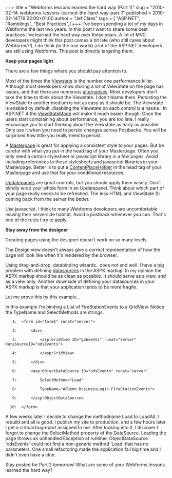 +++
title = "Webforms lessons learned the hard way (Part 1)"
slug = "2010-02-14-webforms-lessons-learned-the-hard-way-part-1"
published = 2010-02-14T16:22:00+01:00
author = "Jef Claes"
tags = [ "ASP.NET", "Ramblings", "Best Practices",]
+++
I've been spending a lot of my days in Webforms the last two years. In
this post I want to share some best practices I've learned the hard way
over these years. A lot of MVC developers might think this post comes a
bit late (who still cares about Webforms?!), I do think (in the real
world) a lot of the ASP.NET developers are still using Webforms. This
post is directly targeting them.  
  
<span style="font-weight:bold;">Keep your pages light</span>  
  
There are a few things where you should pay attention to.  
  
Most of the times the
[Viewstate](http://msdn.microsoft.com/en-us/library/ms972976.aspx) is
the number one performance killer. Although most developers know storing
a lot of ViewState on the page has issues, and that there are numerous
[alternatives](http://www.eggheadcafe.com/articles/20040613.asp). Most
developers don't take the time to think about the Viewstate. I don't
blame them. Persisting the ViewState to another medium is not as easy as
it should be. The Viewstate is enabled by default, disabling the
Viewstate on each control is a hassle.. In ASP.NET 4 the
[ViewStateMode](http://jclaes.blogspot.com/2009/12/problem-that-viewstatemode-solves.html)
will make it much easier though. Once the users start complaining about
performance, you are too late. I really encourage you to start thinking
about the Viewstate as early as possible. Only use it when you need to
persist changes across Postbacks. You will be surprised how little you
really need to persist.  
  
A [Masterpage](http://msdn.microsoft.com/en-us/library/wtxbf3hh.aspx) is
great for applying a consistent style to your pages. But be careful with
what you put in the head tag of your Masterpage. Often you only need a
certain stylesheet or javascript library in a few pages. Avoid including
references to these stylesheets and javascript libraries in your
Masterpage. Better is to put a
[ContentPlaceHolder](http://msdn.microsoft.com/en-us/library/system.web.ui.webcontrols.contentplaceholder.aspx)
in the head tag of your Masterpage and use that for your conditional
resources.  
  
[Updatepanels](http://www.asp.net/Ajax/Documentation/Live/overview/UpdatePanelOverview.aspx)
are great controls, but you should apply them wisely. Don't blindly wrap
your whole form in an Updatepanel. Think about which part of your page
really needs to be refreshed. The less HTML and ViewState (!) coming
back from the server the better.  
  
Use javascript. I think to many Webforms developers are uncomfortable
leaving their serverside habitat. Avoid a postback whenever you can.
That's one of the rules I try to apply.  
  
<span style="font-weight:bold;">Stay away from the designer</span>  
  
Creating pages using the designer doesn't work on so many levels.  
  
The Design view doesn't always give a correct representation of how the
page will look like when it's rendered by the browser.  
  
Using drag-and-drop, databinding wizards.. does not end well. I have a
big problem with defining
[datasources](http://www.beansoftware.com/asp.net-tutorials/data-source-controls.aspx)
in the ASPX markup. In my opinion the ASPX markup should be as clean as
possible. It should serve as a view, and as a view only. Another
downside of defining your datasources in your ASPX markup is that your
application tends to be more fragile.  
  
Let me prove this by this example..  
  
In this example I'm binding a List of FireStationEvents to a GridView.
Notice the TypeName and SelectMethods are strings.  

  

       1:  <form id="form1" runat="server">

       2:      <div>           

       3:          <asp:GridView ID="gvEvents" runat="server" DataSourceID="odsEvents">

       4:          </asp:GridView>        

       5:      </div>

       6:      <asp:ObjectDataSource ID="odsEvents" runat="server" 

       7:          SelectMethod="Load" 

       8:          TypeName="WFDemo.BusinessLogic.FireStationEvents">

       9:      </asp:ObjectDataSource>

      10:  </form>

  

  
A few weeks later I decide to change the methodname Load to LoadAll. I
rebuild and all is good. I publish my site to production, and a few
hours later I get a critical bugreport assigned to me. After looking
into it, I discover I forgot to change the SelectMethod property of the
DataSource. Loading the page throws an unhandled Exception at runtime:
ObjectDataSource 'odsEvents' could not find a non-generic method 'Load'
that has no parameters. One small refactoring made the application fail
big time and I didn't even have a clue.  
  
Stay posted for Part 2 tomorrow! What are some of your Webforms lessons
learned the hard way?
